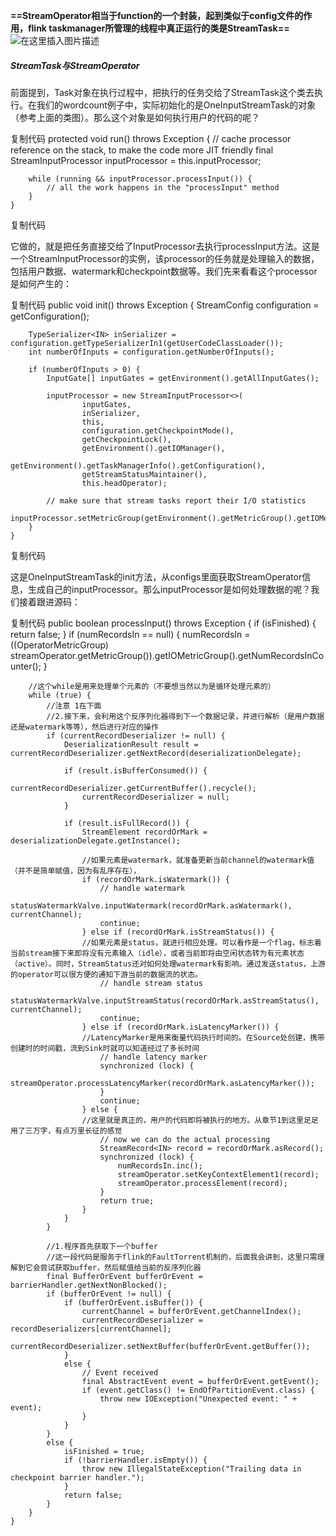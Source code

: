 __==StreamOperator相当于function的一个封装，起到类似于config文件的作用，flink taskmanager所管理的线程中真正运行的类是StreamTask==__
![在这里插入图片描述](https://img-blog.csdnimg.cn/2020072121550511.png?x-oss-process=image/watermark,type_ZmFuZ3poZW5naGVpdGk,shadow_10,text_aHR0cHM6Ly9ibG9nLmNzZG4ubmV0L3UwMTE2MjQxNTc=,size_16,color_FFFFFF,t_70)


##### StreamTask与StreamOperator
前面提到，Task对象在执行过程中，把执行的任务交给了StreamTask这个类去执行。在我们的wordcount例子中，实际初始化的是OneInputStreamTask的对象（参考上面的类图）。那么这个对象是如何执行用户的代码的呢？

复制代码
    protected void run() throws Exception {
        // cache processor reference on the stack, to make the code more JIT friendly
        final StreamInputProcessor<IN> inputProcessor = this.inputProcessor;

        while (running && inputProcessor.processInput()) {
            // all the work happens in the "processInput" method
        }
    }
复制代码
 

它做的，就是把任务直接交给了InputProcessor去执行processInput方法。这是一个StreamInputProcessor的实例，该processor的任务就是处理输入的数据，包括用户数据、watermark和checkpoint数据等。我们先来看看这个processor是如何产生的：

复制代码
    public void init() throws Exception {
        StreamConfig configuration = getConfiguration();

        TypeSerializer<IN> inSerializer = configuration.getTypeSerializerIn1(getUserCodeClassLoader());
        int numberOfInputs = configuration.getNumberOfInputs();

        if (numberOfInputs > 0) {
            InputGate[] inputGates = getEnvironment().getAllInputGates();

            inputProcessor = new StreamInputProcessor<>(
                    inputGates,
                    inSerializer,
                    this,
                    configuration.getCheckpointMode(),
                    getCheckpointLock(),
                    getEnvironment().getIOManager(),
                    getEnvironment().getTaskManagerInfo().getConfiguration(),
                    getStreamStatusMaintainer(),
                    this.headOperator);

            // make sure that stream tasks report their I/O statistics
            inputProcessor.setMetricGroup(getEnvironment().getMetricGroup().getIOMetricGroup());
        }
    }
复制代码
 

这是OneInputStreamTask的init方法，从configs里面获取StreamOperator信息，生成自己的inputProcessor。那么inputProcessor是如何处理数据的呢？我们接着跟进源码：

复制代码
public boolean processInput() throws Exception {
        if (isFinished) {
            return false;
        }
        if (numRecordsIn == null) {
            numRecordsIn = ((OperatorMetricGroup) streamOperator.getMetricGroup()).getIOMetricGroup().getNumRecordsInCounter();
        }

        //这个while是用来处理单个元素的（不要想当然以为是循环处理元素的）
        while (true) {
            //注意 1在下面
            //2.接下来，会利用这个反序列化器得到下一个数据记录，并进行解析（是用户数据还是watermark等等），然后进行对应的操作
            if (currentRecordDeserializer != null) {
                DeserializationResult result = currentRecordDeserializer.getNextRecord(deserializationDelegate);

                if (result.isBufferConsumed()) {
                    currentRecordDeserializer.getCurrentBuffer().recycle();
                    currentRecordDeserializer = null;
                }

                if (result.isFullRecord()) {
                    StreamElement recordOrMark = deserializationDelegate.getInstance();

                    //如果元素是watermark，就准备更新当前channel的watermark值（并不是简单赋值，因为有乱序存在），
                    if (recordOrMark.isWatermark()) {
                        // handle watermark
                        statusWatermarkValve.inputWatermark(recordOrMark.asWatermark(), currentChannel);
                        continue;
                    } else if (recordOrMark.isStreamStatus()) {
                    //如果元素是status，就进行相应处理。可以看作是一个flag，标志着当前stream接下来即将没有元素输入（idle），或者当前即将由空闲状态转为有元素状态（active）。同时，StreamStatus还对如何处理watermark有影响。通过发送status，上游的operator可以很方便的通知下游当前的数据流的状态。
                        // handle stream status
                        statusWatermarkValve.inputStreamStatus(recordOrMark.asStreamStatus(), currentChannel);
                        continue;
                    } else if (recordOrMark.isLatencyMarker()) {
                    //LatencyMarker是用来衡量代码执行时间的。在Source处创建，携带创建时的时间戳，流到Sink时就可以知道经过了多长时间
                        // handle latency marker
                        synchronized (lock) {
                            streamOperator.processLatencyMarker(recordOrMark.asLatencyMarker());
                        }
                        continue;
                    } else {
                    //这里就是真正的，用户的代码即将被执行的地方。从章节1到这里足足用了三万字，有点万里长征的感觉
                        // now we can do the actual processing
                        StreamRecord<IN> record = recordOrMark.asRecord();
                        synchronized (lock) {
                            numRecordsIn.inc();
                            streamOperator.setKeyContextElement1(record);
                            streamOperator.processElement(record);
                        }
                        return true;
                    }
                }
            }

            //1.程序首先获取下一个buffer
            //这一段代码是服务于flink的FaultTorrent机制的，后面我会讲到，这里只需理解到它会尝试获取buffer，然后赋值给当前的反序列化器
            final BufferOrEvent bufferOrEvent = barrierHandler.getNextNonBlocked();
            if (bufferOrEvent != null) {
                if (bufferOrEvent.isBuffer()) {
                    currentChannel = bufferOrEvent.getChannelIndex();
                    currentRecordDeserializer = recordDeserializers[currentChannel];
                    currentRecordDeserializer.setNextBuffer(bufferOrEvent.getBuffer());
                }
                else {
                    // Event received
                    final AbstractEvent event = bufferOrEvent.getEvent();
                    if (event.getClass() != EndOfPartitionEvent.class) {
                        throw new IOException("Unexpected event: " + event);
                    }
                }
            }
            else {
                isFinished = true;
                if (!barrierHandler.isEmpty()) {
                    throw new IllegalStateException("Trailing data in checkpoint barrier handler.");
                }
                return false;
            }
        }
    }
